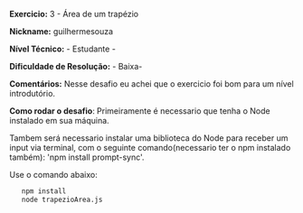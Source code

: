 
**Exercicio:** 3 - Área de um trapézio

**Nickname:** guilhermesouza

**Nível Técnico:** - Estudante -

**Dificuldade de Resolução:** - Baixa-

**Comentários:** Nesse desafio eu achei que o exercicio foi bom para um nível introdutório.

**Como rodar o desafio**: Primeiramente é necessario que tenha o Node instalado em sua máquina.

Tambem será necessario instalar uma biblioteca do Node para receber um input via terminal, com o seguinte comando(necessario ter o npm instalado também): 'npm install prompt-sync'.

Use o comando abaixo: 
```bash
   npm install
   node trapezioArea.js 
```
